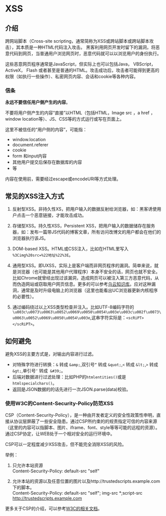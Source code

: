 # XSS #

## 介绍 ##
跨网站脚本（Cross-site scripting，通常简称为XSS或跨站脚本或跨站脚本攻击），其本质是一种HTML代码注入攻击。
黑客利用网页开发时留下的漏洞，将恶意代码到网页，当普通用户浏览网页时，恶意代码就可以以浏览用户的身份执行。

这些恶意网页程序通常是JavaScript，但实际上也可以包括Java， VBScript， ActiveX， Flash 或者甚至是普通的HTML。攻击成功后，攻击者可能得到更高的权限（如执行一些操作）、私密网页内容、会话和cookie等各种内容。


### 信条 ###
**永远不要信任用户侧产生的内容**。

不要将用户侧产生的内容“直接”以HTML（包括HTML，Image src ，a href ，window location等）、JS、CSS等的方式运行或写在页面上。

这里不被信任的“用户侧的内容”，可能指：

 - window.location
 - document.referer
 - cookie
 - form 和input内容
 - 其他用户提交后保存在数据库的内容
 - 等
 
内容在使用前，需要经过escape或encodeURI等方式处理。

## 常见的XSS注入方式 ##

1. 反射型XSS。非持久性XS，把用户输入的数据反射给浏览器，如：黑客诱使用户点击一个恶意链接，才能攻击成功。

2. 存储型XSS。持久性XSS，Persistent XSS，把用户输入的数据储存在服务器，如：发布一篇带JS代码的博客文章，所有访问改博文的用户都会在他们的浏览器执行该JS。

3. DOM-based XSS。HTML或CSS注入，比如在HTML里写入 ` %3Cimg%20src=%22地址%22%3E`。

4. 通用型XSS。即UXSS，实际上是客户端而非网页程序的漏洞。简单来说，就是浏览器（也可能是其他用户代理程序）本身不安全的话，网页也就不安全。比如Chrome就曾经出现过该漏洞，造成网页可以被注入第三方恶意代码，从而伪造网站或窃取用户网页信息。更多的可以参考[乌云知识库](http://drops.wooyun.org/tools/3186)。应对这种漏洞，通常是及时升级电脑上的浏览器（这里也能看出UC浏览器更新内核程序的必要性）。

5. 通过编码绕过以上XSS类型检查并注入。比如UTF-8编码字符的`\u003c\u0073\u0063\u0052\u0069\u0050\u0054\u003e\u003c\u002f\u0073\u0063\u0052\u0069\u0050\u0054\u003e`,这串字符实际是：`<scRiPT></scRiPT>`。


## 如何避免 ##
避免XSS的主要方式是，对输出内容进行过滤。

 - 对特殊字符进行转换：`&` 转成 `&amp;`,双引号`“` 转成 `&quot;`,`<` 转成 `&lt;`,`>` 转成 `&gt;`,单引号`‘` 转成` &#39;`。
 - 后端对数据进行过滤处理：比如PHP的`htmlentities()`或是`htmlspecialchars()`。
 - 返回是JSON数据的的话先进行一次JSON.parse(data)校验。


### 使用W3C的Content-Security-Policy防范XSS ###

CSP（Content-Security-Policy），是一种由开发者定义的安全性政策性申明，直接从协议层屏蔽了一些安全隐患。通过CSP所约束的的规责指定可信的内容来源（这里的内容可以指脚本、图片、iframe、font、style等等可能的远程的资源）。通过CSP协定，让WEB处于一个相对安全的运行环境中。

CSP可以一定程度减少XSS攻击，但不能完全消除XSS的风险。

举例：
1. 只允许本站资源   
	Content-Security-Policy: default-src "self"
 
2. 允许本站的资源以及任意位置的图片以及http://trustedscripts.example.com下的脚本。    
	Content-Security-Policy: default-src "self"; img-src *;script-src http://trustedscripts.example.com    

更多关于CSP的介绍，可以参考[W3C的相关文档](https://dvcs.w3.org/hg/content-security-policy/raw-file/tip/csp-specification.dev.html#content-security-policy-header-field "https://dvcs.w3.org/hg/content-security-policy/raw-file/tip/csp-specification.dev.html#content-security-policy-header-field")。 